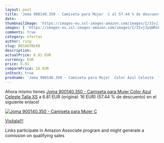 ```yaml
---
layout: post
title: 'Joma 900140.350 - Camiseta para Mujer  C al 57.44 % de descuento'
date: 
thumbnailImage: 'https://images-eu.ssl-images-amazon.com/images/I/31vj3yqWRxL._SL200_.jpg'
images: [ 'https://images-eu.ssl-images-amazon.com/images/I/31vj3yqWRxL._SL200_.jpg' ]
comments: true
category: ofertas
author: ring
slug: B01AXYNLK8
description:
actualPrice: 6.81 EUR
currency: EUR
price: 6.81
comparePrice: 16 EUR
inStock: true
prodname: 'Joma 900140.350 - Camiseta para Mujer  Color Azul Celeste  Talla XS'
---
```


Ahora mismo tienes [Joma 900140.350 - Camiseta para Mujer  Color Azul Celeste  Talla XS](https://www.amazon.es/dp/B01AXYNLK8/?tag=tolees-21) a 6.81 EUR (original: 16 EUR) (57.44 %  de descuento) en el siguiente enlace!

[![Joma 900140.350 - Camiseta para Mujer  C](https://images-eu.ssl-images-amazon.com/images/I/31vj3yqWRxL._SL200_.jpg)](https://www.amazon.es/dp/B01AXYNLK8/?tag=tolees-21)

[Visítala!!!](https://www.amazon.es/dp/B01AXYNLK8/?tag=tolees-21)

Links participate in Amazon Associate program and might generate a comission on qualifying sales
